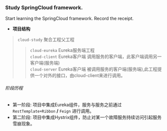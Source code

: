 ### Study SpringCloud framework.  
  
Start learning the SpringCloud framework. Record the receipt.

* **项目结构**
> `cloud-study`  聚合工程父工程
>> `cloud-eureka`  Eureka服务端工程  
>> `cloud-client`  Eureka客户端 调用服务的客户端，此客户端调用另一客户端(服务端)    
>> `cloud-server`  Eureka客户端 被调用服务的客户端(服务端),此工程提供一个对外的接口，由cloud-client来进行调用。  
  
###### 阶段历程  
* 第一阶段: 项目中集成Eureka组件，服务与服务之前通过`RestTemplate+Ribbon` **/** `Feign` 进行调用。   
* 第二阶段: 项目中集成Hystrix组件，防止对某一个故障服务持续访问引起服务雪崩现象。   
    